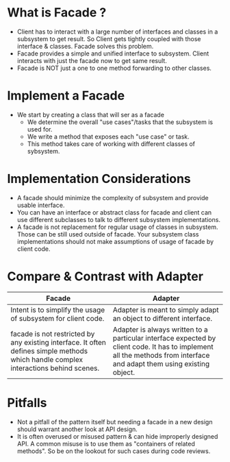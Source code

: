 # What is Facade ? 

* Client has to interact with a large number of interfaces and classes in a subsystem to get result.
So Client gets tightly coupled with those interface & classes. Facade solves this problem.
* Facade provides a simple and unified interface to subsystem. Client interacts with just the facade now to get same result.
* Facade is NOT just a one to one method forwarding to other classes.

# Implement a Facade

* We start by creating a class that will ser as a facade
    * We determine the overall "use cases"/tasks that the subsystem is used for.
    * We write a method that exposes each "use case" or task.
    * This method takes care of working with different classes of sybsystem.

# Implementation Considerations

* A facade should minimize the complexity of subsystem and provide usable interface.
* You can have an interface or abstract class for facade and client can use different subclasses to talk to different subsystem implementations.
* A facade is not replacement for regular usage of classes in subsystem. Those can be still used outside of facade.
Your subsystem class implementations should not make assumptions of usage of facade by client code.

# Compare & Contrast with Adapter

Facade  | Adapter
------------- | -------------
Intent is to simplify the usage of subsystem for client code. | Adapter is meant to simply adapt an object to different interface.
facade is not restricted by any existing interface. It often defines simple methods which handle complex interactions behind scenes. | Adapter is always written to a particular interface expected by client code. It has to implement all the methods from interface and adapt them using existing object.

# Pitfalls

* Not a pitfall of the pattern itself but needing a facade in a new design should warrant another look at API design.
* It is often overused or misused pattern & can hide improperly designed API. A common misuse is to use them as "containers of related methods". So be on the lookout for such cases during code reviews.

